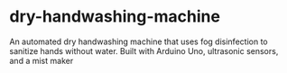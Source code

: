 # dry-handwashing-machine
An automated dry handwashing machine that uses fog disinfection to sanitize hands without water. Built with Arduino Uno, ultrasonic sensors, and a mist maker
